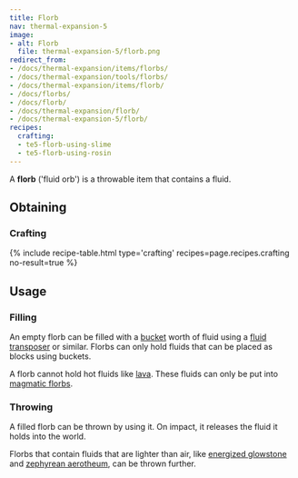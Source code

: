 ```yaml
---
title: Florb
nav: thermal-expansion-5
image:
- alt: Florb
  file: thermal-expansion-5/florb.png
redirect_from:
- /docs/thermal-expansion/items/florbs/
- /docs/thermal-expansion/tools/florbs/
- /docs/thermal-expansion/items/florb/
- /docs/florbs/
- /docs/florb/
- /docs/thermal-expansion/florb/
- /docs/thermal-expansion-5/florb/
recipes:
  crafting:
  - te5-florb-using-slime
  - te5-florb-using-rosin
---
```


A **florb** ('fluid orb') is a throwable item that contains a fluid.


Obtaining
---------

### Crafting
{% include recipe-table.html type='crafting' recipes=page.recipes.crafting no-result=true %}


Usage
-----

### Filling
An empty florb can be filled with a
[bucket](https://minecraft.gamepedia.com/Bucket) worth of fluid using a [fluid
transposer](/docs/1.12/thermal-expansion-5/fluid-transposer/) or similar. Florbs can only hold fluids
that can be placed as blocks using buckets.

A florb cannot hold hot fluids like
[lava](https://minecraft.gamepedia.com/Lava). These fluids can only be put into
[magmatic florbs](/docs/1.12/thermal-expansion-5/magmatic-florb/).

### Throwing
A filled florb can be thrown by using it. On impact, it releases the fluid it
holds into the world.

Florbs that contain fluids that are lighter than air, like [energized
glowstone](/docs/1.12/thermal-foundation-2/energized-glowstone/) and [zephyrean
aerotheum](/docs/1.12/thermal-foundation-2/zephyrean-aerotheum/), can be thrown further.
